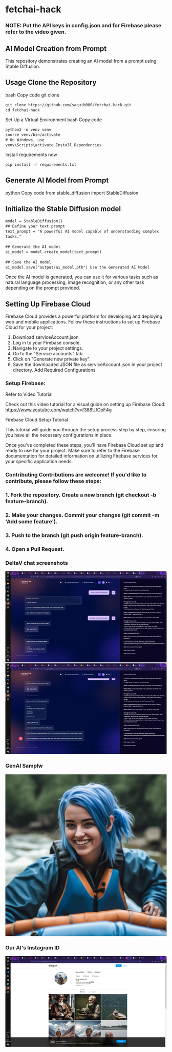 # fetchai-hack
### NOTE: Put the API keys in config.json and for Firebase please refer to the video given.
## AI Model Creation from Prompt
This repository demonstrates creating an AI model from a prompt using Stable Diffusion.

## Usage Clone the Repository

bash Copy code git clone 
```
git clone https://github.com/saquib000/fetchai-hack.git
cd fetchai-hack
```
Set Up a Virtual Environment
bash Copy code 
```
python3 -m venv venv
source venv/bin/activate
# On Windows, use
venv\Scripts\activate Install Dependencies
```

Install requirements now
```
pip install -r requirements.txt 
```

## Generate AI Model from Prompt

python Copy code from stable_diffusion import StableDiffusion

## Initialize the Stable Diffusion model
```
model = StableDiffusion()
## Define your text prompt
text_prompt = "A powerful AI model capable of understanding complex tasks."

## Generate the AI model
ai_model = model.create_model(text_prompt)

## Save the AI model
ai_model.save("output/ai_model.pth") Use the Generated AI Model
```
Once the AI model is generated, you can use it for various tasks such as natural language processing, image recognition, or any other task depending on the prompt provided.


## Setting Up Firebase Cloud
Firebase Cloud provides a powerful platform for developing and deploying web and mobile applications. Follow these instructions to set up Firebase Cloud for your project:

1. Download serviceAccount.json
2. Log in to your Firebase console.
3. Navigate to your project settings.
4. Go to the "Service accounts" tab.
5. Click on "Generate new private key".
6. Save the downloaded JSON file as serviceAccount.json in your project directory.
Add Required Configurations

### Setup Firebase:


Refer to Video Tutorial

Check out this video tutorial for a visual guide on setting up Firebase Cloud: https://www.youtube.com/watch?v=f388UfOoF4g

Firebase Cloud Setup Tutorial

This tutorial will guide you through the setup process step by step, ensuring you have all the necessary configurations in place.

Once you've completed these steps, you'll have Firebase Cloud set up and ready to use for your project. Make sure to refer to the Firebase documentation for detailed information on utilizing Firebase services for your specific application needs.

### Contributing Contributions are welcome! If you'd like to contribute, please follow these steps:

### 1. Fork the repository. Create a new branch (git checkout -b feature-branch). 
### 2. Make your changes. Commit your changes (git commit -m 'Add some feature'). 
### 3. Push to the branch (git push origin feature-branch). 
### 4. Open a Pull Request. 

### DeltaV chat screenshots
![App Screenshot](https://github.com/saquib000/fetchai-hack/blob/main/screenshots/deltav.jpeg)
![App Screenshot](https://github.com/saquib000/fetchai-hack/blob/main/screenshots/deltav2.jpeg)
### GenAI Samplw
![App Screenshot](https://github.com/saquib000/fetchai-hack/blob/main/screenshots/genAI_sample.png)
### Our AI's Instagram ID
![App Screenshot](https://github.com/saquib000/fetchai-hack/blob/main/screenshots/insta.jpeg)


